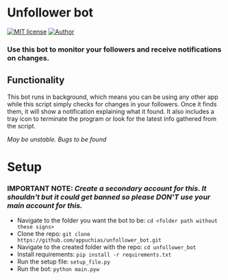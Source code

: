 # **Unfollower bot**
[![MIT license](https://img.shields.io/github/license/appuchias/unfollowers_bot?style=flat-square)](
https://github.com/appuchias/unfollowers_bot/blob/master/LICENSE)
[![Author](https://img.shields.io/badge/Project%20by-Appu-9cf?style=flat-square)](
https://github.com/appuchias)


### Use this bot to monitor your followers and receive notifications on changes.

## **Functionality**
This bot runs in background, which means you can be using any other app while this script simply checks for changes in your followers. Once it finds them, it will show a notification explaining what it found. It also includes a tray icon to terminate the program or look for the latest info gathered from the script.

*May be unstable. Bugs to be found*

# Setup
### **IMPORTANT NOTE**: *Create a secondary account for this. It shouldn't but it could get banned so please DON'T use your main account for this.*

 - Navigate to the folder you want the bot to be: `cd <folder path without these signs>`
 - Clone the repo: `git clone https://github.com/appuchias/unfollower_bot.git`
 - Navigate to the created folder with the repo: `cd unfollower_bot`
 - Install requirements: `pip install -r requirements.txt`
 - Run the setup file: `setup_file.py`
 - Run the bot: `python main.pyw`